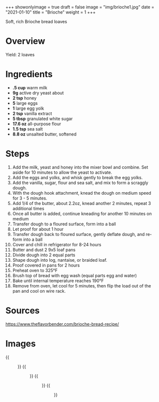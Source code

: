 +++
showonlyimage = true
draft = false
image = "img/brioche1.jpg"
date = "2021-01-10"
title = "Brioche"
weight = 1
+++

Soft, rich Brioche bread loaves
<!--more-->

# Overview

Yield: 2 loaves

# Ingredients

* **.5 cup** warm milk
* **9g** active dry yeast about
* **2 tsp** honey
* **5** large eggs
* **1** large egg yolk
* **2 tsp** vanilla extract
* **5 tbsp** granulated white sugar
* **17.6 oz** all-purpose flour
* **1.5 tsp** sea salt
* **8.8 oz** unsalted butter, softened

# Steps
1. Add the milk, yeast and honey into the mixer bowl and combine. Set aside for 10 minutes to allow the yeast to activate.
2. Add the eggs and yolks, and whisk gently to break the egg yolks.
3. Add the vanilla, sugar, flour and sea salt, and mix to form a scraggly dough.
4. With the dough hook attachment, knead the dough on medium speed for 3 - 5 minutes.
5. Add 1/4 of the butter, about 2.2oz, knead another 2 minutes, repeat 3 additional times
6. Once all butter is added, continue kneading for another 10 minutes on medium
7. Transfer dough to a floured surface, form into a ball
8. Let proof for about 1 hour
9. Transfer dough back to floured surface, gently deflate dough, and re-form into a ball
10. Cover and chill in refrigerator for 8-24 hours
11. Butter and dust 2 9x5 loaf pans
12. Divide dough into 2 equal parts
13. Shape dough into log, nantaise, or braided loaf.
14. Proof covered in pans for 2 hours
15. Preheat oven to 325&deg;F
16. Brush top of bread with egg wash (equal parts egg and water)
17. Bake until internal temperature reaches 190&deg;F
18. Remove from oven, let cool for 5 minutes, then flip the load out of the pan and cool on wire rack.

# Sources
https://www.theflavorbender.com/brioche-bread-recipe/

# Images
{{<figure src="/img/brioche1.jpg" link="/img/brioche1.jpg" alt="brioche1" height="300px">}}
{{<figure src="/img/brioche2.jpg" link="/img/brioche2.jpg" alt="brioche2" height="300px">}}
{{<figure src="/img/brioche3.jpg" link="/img/brioche3.jpg" alt="brioche3" height="300px">}}
{{<figure src="/img/brioche4.jpg" link="/img/brioche4.jpg" alt="brioche4" height="300px">}}